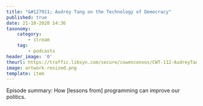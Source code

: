 ```yaml
---
title: "&#127911; Audrey Tang on the Technology of Democracy"
published: true
date: 21-10-2020 14:36
taxonomy:
    category:
        - stream
    tag:
        - podcasts
header_image: '0'
theurl: https://traffic.libsyn.com/secure/cowenconvos/CWT-112-AudreyTang-podcast-v1.mp3?dest-id=850607
image: artwork-resized.png
template: item
--- 
```

Episode summary: How [lessons from] programming can improve our politics.
